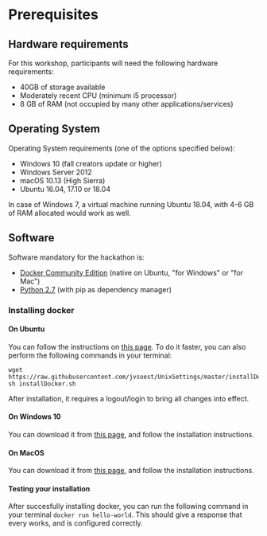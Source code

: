 # Prerequisites

## Hardware requirements
For this workshop, participants will need the following hardware requirements:
* 40GB of storage available
* Moderately recent CPU (minimum i5 processor)
* 8 GB of RAM (not occupied by many other applications/services)

## Operating System
Operating System requirements (one of the options specified below):
* Windows 10 (fall creators update or higher)
* Windows Server 2012
* macOS 10.13 (High Sierra)
* Ubuntu 16.04, 17.10 or 18.04

In case of Windows 7, a virtual machine running Ubuntu 18.04, with 4-6 GB of RAM allocated would work as well.

## Software
Software mandatory for the hackathon is:
* [Docker Community Edition](https://www.docker.com/community-edition) (native on Ubuntu, "for Windows" or "for Mac")
* [Python 2.7](https://www.python.org/downloads/) (with pip as dependency manager)

### Installing docker

#### On Ubuntu
You can follow the instructions on [this page](https://docs.docker.com/install/linux/docker-ce/ubuntu/#set-up-the-repository).
To do it faster, you can also perform the following commands in your terminal:
```
wget https://raw.githubusercontent.com/jvsoest/UnixSettings/master/installDocker.sh
sh installDocker.sh
```
After installation, it requires a logout/login to bring all changes into effect.

#### On Windows 10
You can download it from [this page](https://store.docker.com/editions/community/docker-ce-desktop-windows), and follow the installation instructions.

#### On MacOS
You can download it from [this page](https://store.docker.com/editions/community/docker-ce-desktop-mac), and follow the installation instructions.

#### Testing your installation
After succesfully installing docker, you can run the following command in your terminal ```docker run hello-world```. This should give a response that every works, and is configured correctly.
